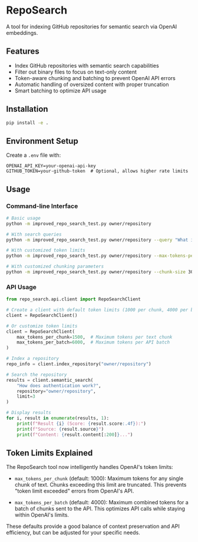 # RepoSearch

A tool for indexing GitHub repositories for semantic search via OpenAI embeddings.

## Features

- Index GitHub repositories with semantic search capabilities
- Filter out binary files to focus on text-only content
- Token-aware chunking and batching to prevent OpenAI API errors
- Automatic handling of oversized content with proper truncation
- Smart batching to optimize API usage

## Installation

```bash
pip install -e .
```

## Environment Setup

Create a `.env` file with:

```
OPENAI_API_KEY=your-openai-api-key
GITHUB_TOKEN=your-github-token  # Optional, allows higher rate limits
```

## Usage

### Command-line Interface

```bash
# Basic usage
python -m improved_repo_search_test.py owner/repository

# With search queries
python -m improved_repo_search_test.py owner/repository --query "What is the purpose of this class?" "How does authentication work?"

# With customized token limits
python -m improved_repo_search_test.py owner/repository --max-tokens-per-chunk 1500 --max-tokens-per-batch 6000

# With customized chunking parameters
python -m improved_repo_search_test.py owner/repository --chunk-size 300 --chunk-overlap 50 --batch-size 8
```

### API Usage

```python
from repo_search.api.client import RepoSearchClient

# Create a client with default token limits (1000 per chunk, 4000 per batch)
client = RepoSearchClient()

# Or customize token limits
client = RepoSearchClient(
    max_tokens_per_chunk=1500,  # Maximum tokens per text chunk
    max_tokens_per_batch=6000,  # Maximum tokens per API batch
)

# Index a repository
repo_info = client.index_repository("owner/repository")

# Search the repository
results = client.semantic_search(
    "How does authentication work?",
    repository="owner/repository",
    limit=3
)

# Display results
for i, result in enumerate(results, 1):
    print(f"Result {i} (Score: {result.score:.4f}):")
    print(f"Source: {result.source}")
    print(f"Content: {result.content[:200]}...")
```

## Token Limits Explained

The RepoSearch tool now intelligently handles OpenAI's token limits:

- `max_tokens_per_chunk` (default: 1000): Maximum tokens for any single chunk of text. Chunks exceeding this limit are truncated. This prevents "token limit exceeded" errors from OpenAI's API.

- `max_tokens_per_batch` (default: 4000): Maximum combined tokens for a batch of chunks sent to the API. This optimizes API calls while staying within OpenAI's limits.

These defaults provide a good balance of context preservation and API efficiency, but can be adjusted for your specific needs.
